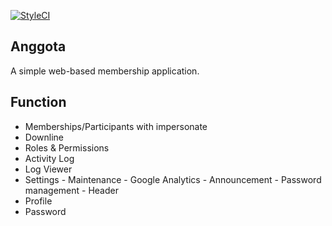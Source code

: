 [![StyleCI](https://github.styleci.io/repos/316857315/shield?branch=master)](https://github.styleci.io/repos/316857315?branch=master)

## Anggota

A simple web-based membership application.

## Function

-   Memberships/Participants with impersonate
-   Downline
-   Roles & Permissions
-   Activity Log
-   Log Viewer
-   Settings - Maintenance - Google Analytics - Announcement - Password management - Header
-   Profile
-   Password
